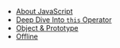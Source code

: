 * [About JavaScript](About-JavaScript.md)
* [Deep Dive Into `this` Operator](Deep-Dive-Into-"this"-Operator.md)
* [Object & Prototype](Object-%26-Prototype.md)
* [Offline](Offline.md)


